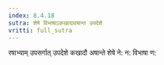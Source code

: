 ```yaml
---
index: 8.4.18
sutra: शेषे विभाषाऽकखादावषान्त उपदेशे
vritti: full_sutra
---
```


रषाभ्याम् उपसर्गात्  उपदेशे कखादौ अषान्ते शेषे ने: न: विभाषा ण: 